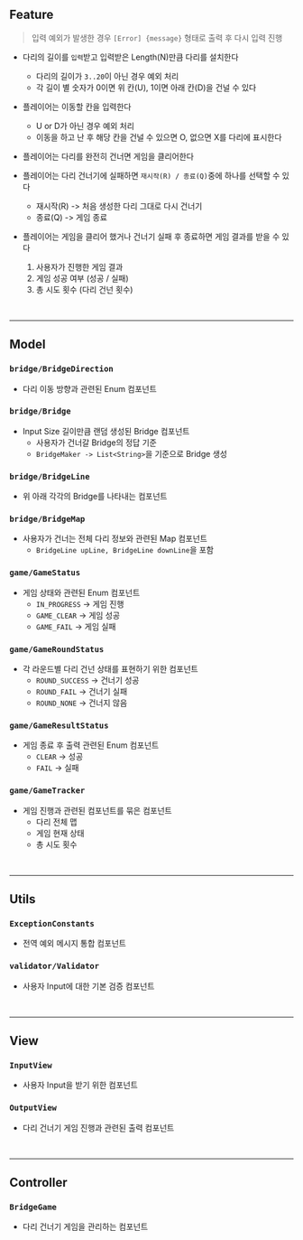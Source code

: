 ## Feature

> 입력 예외가 발생한 경우 `[Error] {message}` 형태로 출력 후 다시 입력 진행

- 다리의 길이를 `입력`받고 입력받은 Length(N)만큼 다리를 설치한다
  - 다리의 길이가 `3..20`이 아닌 경우 예외 처리
  - 각 길이 별 숫자가 0이면 위 칸(U), 1이면 아래 칸(D)을 건널 수 있다

- 플레이어는 이동할 칸을 입력한다
  - U or D가 아닌 경우 예외 처리
  - 이동을 하고 난 후 해당 칸을 건널 수 있으면 O, 없으면 X를 다리에 표시한다

- 플레이어는 다리를 완전히 건너면 게임을 클리어한다

- 플레이어는 다리 건너기에 실패하면 `재시작(R) / 종료(Q)`중에 하나를 선택할 수 있다
  - 재시작(R) -> 처음 생성한 다리 그대로 다시 건너기
  - 종료(Q) -> 게임 종료

- 플레이어는 게임을 클리어 했거나 건너기 실패 후 종료하면 게임 결과를 받을 수 있다
  1. 사용자가 진행한 게임 결과
  2. 게임 성공 여부 (성공 / 실패)
  3. 총 시도 횟수 (다리 건넌 횟수)

<br>
<hr>

## Model

### `bridge/BridgeDirection`

- 다리 이동 방향과 관련된 Enum 컴포넌트

### `bridge/Bridge`

- Input Size 길이만큼 랜덤 생성된 Bridge 컴포넌트
  - 사용자가 건너갈 Bridge의 정답 기준
  - `BridgeMaker -> List<String>`을 기준으로 Bridge 생성

### `bridge/BridgeLine`

- 위 아래 각각의 Bridge를 나타내는 컴포넌트

### `bridge/BridgeMap`

- 사용자가 건너는 전체 다리 정보와 관련된 Map 컴포넌트
  - `BridgeLine upLine, BridgeLine downLine`을 포함

### `game/GameStatus`

- 게임 상태와 관련된 Enum 컴포넌트
  - `IN_PROGRESS` -> 게임 진행
  - `GAME_CLEAR` -> 게임 성공
  - `GAME_FAIL` -> 게임 실패

### `game/GameRoundStatus`

- 각 라운드별 다리 건넌 상태를 표현하기 위한 컴포넌트
  - `ROUND_SUCCESS` -> 건너기 성공
  - `ROUND_FAIL` -> 건너기 실패
  - `ROUND_NONE` -> 건너지 않음

### `game/GameResultStatus`

- 게임 종료 후 출력 관련된 Enum 컴포넌트
  - `CLEAR` -> 성공
  - `FAIL` -> 실패

### `game/GameTracker`

- 게임 진행과 관련된 컴포넌트를 묶은 컴포넌트
  - 다리 전체 맵
  - 게임 현재 상태
  - 총 시도 횟수

<br>
<hr>

## Utils

### `ExceptionConstants`

- 전역 예외 메시지 통합 컴포넌트

### `validator/Validator`

- 사용자 Input에 대한 기본 검증 컴포넌트

<br>
<hr>

## View

### `InputView`

- 사용자 Input을 받기 위한 컴포넌트

### `OutputView`

- 다리 건너기 게임 진행과 관련된 출력 컴포넌트

<br>
<hr>

## Controller

### `BridgeGame`

- 다리 건너기 게임을 관리하는 컴포넌트

<br>
